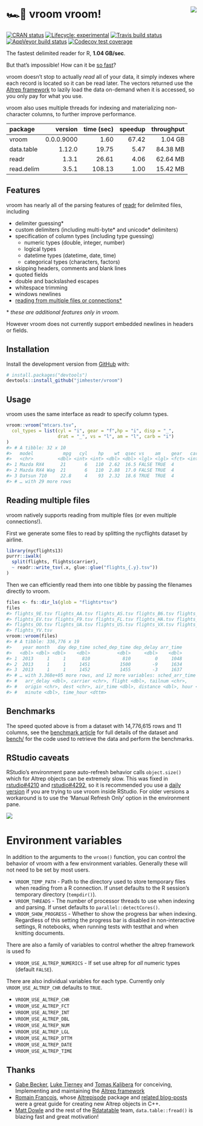 
<!-- README.md is generated from README.Rmd. Please edit that file -->

# 🏎💨 vroom vroom\! <a href="http://jimhester.github.io/vroom"><img src="https://i.gifer.com/2TjY.gif" align="right" /></a>

<!-- badges: start -->

[![CRAN
status](https://www.r-pkg.org/badges/version/vroom)](https://cran.r-project.org/package=vroom)
[![Lifecycle:
experimental](https://img.shields.io/badge/lifecycle-experimental-orange.svg)](https://www.tidyverse.org/lifecycle/#experimental)
[![Travis build
status](https://travis-ci.org/jimhester/vroom.svg?branch=master)](https://travis-ci.org/jimhester/vroom)
[![AppVeyor build
status](https://ci.appveyor.com/api/projects/status/github/jimhester/vroom?branch=master&svg=true)](https://ci.appveyor.com/project/jimhester/vroom)
[![Codecov test
coverage](https://codecov.io/gh/jimhester/vroom/branch/master/graph/badge.svg)](https://codecov.io/gh/jimhester/vroom?branch=master)
<!-- badges: end -->

The fastest delimited reader for R, **1.04 GB/sec**.

But that’s impossible\! How can it be [so
fast](https://jimhester.github.io/vroom/articles/benchmarks/benchmarks.html)?

vroom doesn’t stop to actually *read* all of your data, it simply
indexes where each record is located so it can be read later. The
vectors returned use the [Altrep
framework](https://svn.r-project.org/R/branches/ALTREP/ALTREP.html) to
lazily load the data on-demand when it is accessed, so you only pay for
what you use.

vroom also uses multiple threads for indexing and materializing
non-character columns, to further improve performance.

| package    |    version | time (sec) | speedup | throughput |
| :--------- | ---------: | ---------: | ------: | ---------: |
| vroom      | 0.0.0.9000 |       1.60 |   67.42 |    1.04 GB |
| data.table |     1.12.0 |      19.75 |    5.47 |   84.38 MB |
| readr      |      1.3.1 |      26.61 |    4.06 |   62.64 MB |
| read.delim |      3.5.1 |     108.13 |    1.00 |   15.42 MB |

## Features

vroom has nearly all of the parsing features of
[readr](https://readr.tidyverse.org) for delimited files, including

  - delimiter guessing\*
  - custom delimiters (including multi-byte\* and unicode\* delimiters)
  - specification of column types (including type guessing)
      - numeric types (double, integer, number)
      - logical types
      - datetime types (datetime, date, time)
      - categorical types (characters, factors)
  - skipping headers, comments and blank lines
  - quoted fields
  - double and backslashed escapes
  - whitespace trimming
  - windows newlines
  - [reading from multiple files or
    connections\*](#reading-multiple-files)

\* *these are additional features only in vroom.*

However vroom does not currently support embedded newlines in headers or
fields.

## Installation

Install the development version from [GitHub](https://github.com/) with:

``` r
# install.packages("devtools")
devtools::install_github("jimhester/vroom")
```

## Usage

vroom uses the same interface as readr to specify column types.

``` r
vroom::vroom("mtcars.tsv",
  col_types = list(cyl = "i", gear = "f",hp = "i", disp = "_",
                   drat = "_", vs = "l", am = "l", carb = "i")
)
#> # A tibble: 32 x 10
#>   model           mpg   cyl    hp    wt  qsec vs    am    gear   carb
#>   <chr>         <dbl> <int> <int> <dbl> <dbl> <lgl> <lgl> <fct> <int>
#> 1 Mazda RX4      21       6   110  2.62  16.5 FALSE TRUE  4         4
#> 2 Mazda RX4 Wag  21       6   110  2.88  17.0 FALSE TRUE  4         4
#> 3 Datsun 710     22.8     4    93  2.32  18.6 TRUE  TRUE  4         1
#> # … with 29 more rows
```

## Reading multiple files

vroom natively supports reading from multiple files (or even multiple
connections\!).

First we generate some files to read by splitting the nycflights dataset
by airline.

``` r
library(nycflights13)
purrr::iwalk(
  split(flights, flights$carrier),
  ~ readr::write_tsv(.x, glue::glue("flights_{.y}.tsv"))
)
```

Then we can efficiently read them into one tibble by passing the
filenames directly to vroom.

``` r
files <- fs::dir_ls(glob = "flights*tsv")
files
#> flights_9E.tsv flights_AA.tsv flights_AS.tsv flights_B6.tsv flights_DL.tsv 
#> flights_EV.tsv flights_F9.tsv flights_FL.tsv flights_HA.tsv flights_MQ.tsv 
#> flights_OO.tsv flights_UA.tsv flights_US.tsv flights_VX.tsv flights_WN.tsv 
#> flights_YV.tsv
vroom::vroom(files)
#> # A tibble: 336,776 x 19
#>    year month   day dep_time sched_dep_time dep_delay arr_time
#>   <dbl> <dbl> <dbl>    <dbl>          <dbl>     <dbl>    <dbl>
#> 1  2013     1     1      810            810         0     1048
#> 2  2013     1     1     1451           1500        -9     1634
#> 3  2013     1     1     1452           1455        -3     1637
#> # … with 3.368e+05 more rows, and 12 more variables: sched_arr_time <dbl>,
#> #   arr_delay <dbl>, carrier <chr>, flight <dbl>, tailnum <chr>,
#> #   origin <chr>, dest <chr>, air_time <dbl>, distance <dbl>, hour <dbl>,
#> #   minute <dbl>, time_hour <dttm>
```

## Benchmarks

The speed quoted above is from a dataset with 14,776,615 rows and 11
columns, see the [benchmark
article](https://jimhester.github.io/vroom/articles/benchmarks/benchmarks.html)
for full details of the dataset and
[bench/](https://github.com/jimhester/vroom/tree/master/bench) for the
code used to retrieve the data and perform the benchmarks.

## RStudio caveats

RStudio’s environment pane auto-refresh behavior calls `object.size()`
which for Altrep objects can be extremely slow. This was fixed in
[rstudio\#4210](https://github.com/rstudio/rstudio/pull/4210) and
[rstudio\#4292](https://github.com/rstudio/rstudio/pull/4292), so it is
recommended you use a [daily version](https://dailies.rstudio.com/) if
you are trying to use vroom inside RStudio. For older versions a
workaround is to use the ‘Manual Refresh Only’ option in the environment
pane.

![](https://user-images.githubusercontent.com/470418/51357022-95a1f280-1a82-11e9-8035-3687c8fd5dd8.png)

# Environment variables

In addition to the arguments to the `vroom()` function, you can control
the behavior of vroom with a few environment variables. Generally these
will not need to be set by most users.

  - `VROOM_TEMP_PATH` - Path to the directory used to store temporary
    files when reading from a R connection. If unset defaults to the R
    session’s temporary directory (`tempdir()`).
  - `VROOM_THREADS` - The number of processor threads to use when
    indexing and parsing. If unset defaults to
    `parallel::detectCores()`.
  - `VROOM_SHOW_PROGRESS` - Whether to show the progress bar when
    indexing. Regardless of this setting the progress bar is disabled in
    non-interactive settings, R notebooks, when running tests with
    testthat and when knitting documents.

There are also a family of variables to control whether the altrep
framework is used fo

  - `VROOM_USE_ALTREP_NUMERICS` - If set use altrep for *all* numeric
    types (default `FALSE`).

There are also individual variables for each type. Currently only
`VROOM_USE_ALTREP_CHR` defaults to `TRUE`.

  - `VROOM_USE_ALTREP_CHR`
  - `VROOM_USE_ALTREP_FCT`
  - `VROOM_USE_ALTREP_INT`
  - `VROOM_USE_ALTREP_DBL`
  - `VROOM_USE_ALTREP_NUM`
  - `VROOM_USE_ALTREP_LGL`
  - `VROOM_USE_ALTREP_DTTM`
  - `VROOM_USE_ALTREP_DATE`
  - `VROOM_USE_ALTREP_TIME`

## Thanks

  - [Gabe Becker](https://twitter.com/groundwalkergmb), [Luke
    Tierney](https://stat.uiowa.edu/~luke/) and [Tomas
    Kalibera](https://github.com/kalibera) for conceiving, Implementing
    and maintaining the [Altrep
    framework](https://svn.r-project.org/R/branches/ALTREP/ALTREP.html)
  - [Romain François](https://twitter.com/romain_francois), whose
    [Altrepisode](https://purrple.cat/blog/2018/10/14/altrep-and-cpp/)
    package and [related
    blog-posts](https://purrple.cat/blog/2018/10/14/altrep-and-cpp/)
    were a great guide for creating new Altrep objects in C++.
  - [Matt Dowle](https://twitter.com/mattdowle) and the rest of the
    [Rdatatable](https://github.com/Rdatatable) team,
    `data.table::fread()` is blazing fast and great motivation\!
